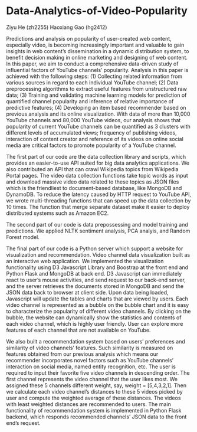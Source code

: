 # Data-Analytics-of-Video-Popularity
Ziyu He (zh2255) Haoxiang Gao (hg2412)

Predictions and analysis on popularity of user-created web content, especially video, is becoming increasingly important and valuable to gain insights in web content’s dissemination in a dynamic distribution system, to benefit decision making in online marketing and designing of web content. In this paper, we aim to conduct a comprehensive data-driven study of influential factors of YouTube channels’ popularity. Analysis in this paper is achieved with the following steps: (1) Collecting related information from various sources in regard to each individual YouTube channel; (2) Data preprocessing algorithms to extract useful features from unstructured raw data; (3) Training and validating machine learning models for prediction of quantified channel popularity and inference of relative importance of predictive features; (4) Developing an item based recommender based on previous analysis and its online visualization. With data of more than 10,000 YouTube channels and 80,000 YouTube videos, our analysis shows that popularity of current YouTube channels can be quantified as 3 clusters with different levels of accumulated views; frequency of publishing videos, interaction of content creator and reference of its videos on online social media are critical factors to promote popularity of a YouTube channel. 

The first part of our code are the data collection library and scripts, which provides an easier-to-use API suited for big data analytics applications. We also contributed an API that can crawl Wikipedia topics from Wikipedia Portal pages. The video data collection functions take topic words as input and download massive video data related to these topics as JSON files which is the friendliest to document-based database, like MongoDB and DynamoDB. To reduce the latency caused by HTTP request to YouTube API, we wrote multi-threading functions that can speed up the data collection by 10 times. The function that merge separate dataset make it easier to deploy distributed systems such as Amazon EC2. 

The second part of our code is data prepossessing and model training and predictions. We applied NLTK sentiment analysis, PCA analyis, and Random Forest model.

The final part of our code is a Python server which support a website for visualization and recommendation. Video channel data visualization built as an interactive web application. We implemented the visualization functionality using D3 Javascript Library and Boostrap at the front end and Python Flask and MongoDB at back end. D3 Javascript can immediately react to user’s mouse activities, and send request to our back-end server, and the server retrieves the documents stored in MongoDB and send the JSON data back to browser at client side. Upon data being loaded, Javascript will update the tables and charts that are viewed by users. Each video channel is represented as a bubble on the bubble chart and it is easy to characterize the popularity of different video channels. By clicking on the bubble, the website can dynamically show the statistics and contents of each video channel, which is highly user friendly. User can explore more features of each channel that are not available on YouTube. 

We also built a recommendation system based on users’ preferences and similarity of video channels’ features. Such similarity is measured on features obtained from our previous analysis which means our recommender incorporates novel factors such as YouTube channels’ interaction on social media, named entity recognition, etc. The user is required to input their favorite five video channels in descending order. The first channel represents the video channel that the user likes most. We assigned these 5 channels different weight, say, weight = [5,4,3,2,1]. Then we calculate each video channel’s distances to these 5 videos picked by user and compute the weighted average of these distances. The videos with least weighted distances are recommended to users. The main functionality of recommendation system is implemented in Python Flask backend, which responds recommended channels’ JSON data to the front end’s request.
